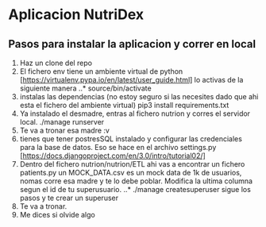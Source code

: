 # Aplicacion NutriDex

## Pasos para instalar la aplicacion y correr en local

1. Haz un clone del repo
2. El fichero env tiene un ambiente virtual de python [https://virtualenv.pypa.io/en/latest/user_guide.html] lo activas de la siguiente manera
..* source/bin/activate 
3. instalas las dependencias (no estoy seguro si las necesites dado que ahi esta el fichero del ambiente virtual) pip3 install requirements.txt
4. Ya instalado el desmadre, entras al fichero nutrion y corres el servidor local. ./manage runserver
5. Te va a tronar esa madre :v
6. tienes que tener postresSQL instalado y configurar las credenciales para la base de datos. Eso se hace en el archivo settings.py [https://docs.djangoproject.com/en/3.0/intro/tutorial02/]
7. Dentro del fichero nutrion/nutrion/ETL ahi vas a encontrar un fichero patients.py un MOCK_DATA.csv es un mock data de 1k de usuarios, nomas corre esa madre y te lo debe poblar. Modifica la ultima columna segun el id de tu superusuario. 
..* ./manage createsuperuser     sigue los pasos y te crear un superuser
8. Te va a tronar.
9. Me dices si olvide algo
